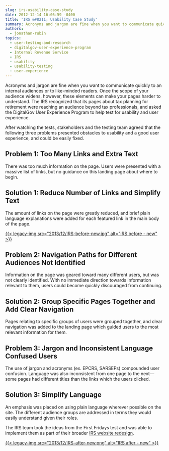 ```yaml
---
slug: irs-usability-case-study
date: 2012-12-14 16:05:59 -0400
title: 'IRS &#8211; Usability Case Study'
summary: Acronyms and jargon are fine when you want to communicate quickly to an internal audiences or to like-minded readers. Once the scope of your audience widens, however, these elements can make your pages harder to understand. The IRS recognized that its pages about tax planning for retirement were reaching an audience beyond tax professionals, and
authors:
  - jonathan-rubin
topics:
  - user-testing-and-research
  - digitalgov-user-experience-program
  - Internal Revenue Service
  - IRS
  - usability
  - usability-testing
  - user-experience
---
```


Acronyms and jargon are fine when you want to communicate quickly to an internal audiences or to like-minded readers. Once the scope of your audience widens, however, these elements can make your pages harder to understand. The IRS recognized that its pages about tax planning for retirement were reaching an audience beyond tax professionals, and asked the DigitalGov User Experience Program to help test for usability and user experience.

After watching the tests, stakeholders and the testing team agreed that the following three problems presented obstacles to usability and a good user experience, and could be easily fixed.

## Problem 1: Too Many Links and Extra Text

There was too much information on the page. Users were presented with a massive list of links, but no guidance on this landing page about where to begin.

## Solution 1: Reduce Number of Links and Simplify Text

The amount of links on the page were greatly reduced, and brief plain language explanations were added for each featured link in the main body of the page.

[{{< legacy-img src="2013/12/IRS-before-new.jpg" alt="IRS before - new" >}}](https://s3.amazonaws.com/digitalgov/_legacy-img/2013/12/IRS-before-new.jpg)

## 

## 

## Problem 2: Navigation Paths for Different Audiences Not Identified

Information on the page was geared toward many different users, but was not clearly identified. With no immediate direction towards information relevant to them, users could become quickly discouraged from continuing.

## Solution 2: Group Specific Pages Together and Add Clear Navigation

Pages relating to specific groups of users were grouped together, and clear navigation was added to the landing page which guided users to the most relevant information for them.

## Problem 3: Jargon and Inconsistent Language Confused Users

The use of jargon and acronyms (ex. EPCRS, SARSEPs) compounded user confusion. Language was also inconsistent from one page to the next—some pages had different titles than the links which the users clicked.

## Solution 3: Simplify Language

An emphasis was placed on using plain language wherever possible on the site. The different audience groups are addressed in terms they would easily understand given their roles.

The IRS team took the ideas from the First Fridays test and was able to implement them as part of their broader [IRS website redesign](http://www.irs.gov/Retirement-Plans).

[{{< legacy-img src="2013/12/IRS-after-new.png" alt="IRS after - new" >}}](https://s3.amazonaws.com/digitalgov/_legacy-img/2013/12/IRS-after-new.png)

 